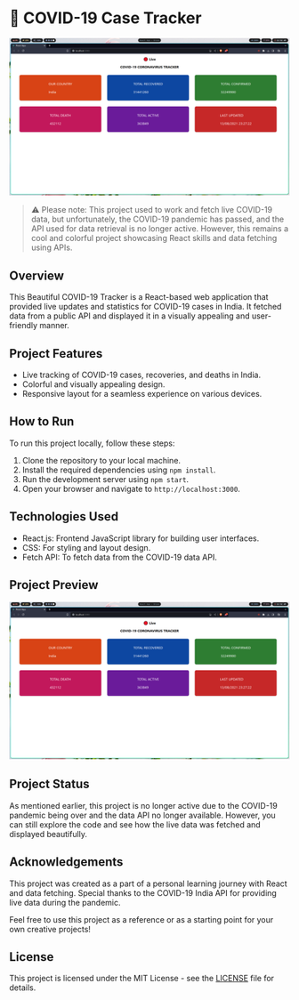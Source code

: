 # 🌈 COVID-19 Case Tracker

![Project Preview](project-preview.png)

> ⚠️ Please note: This project used to work and fetch live COVID-19 data, but unfortunately, the COVID-19 pandemic has passed, and the API used for data retrieval is no longer active. However, this remains a cool and colorful project showcasing React skills and data fetching using APIs.

## Overview

This Beautiful COVID-19 Tracker is a React-based web application that provided live updates and statistics for COVID-19 cases in India. It fetched data from a public API and displayed it in a visually appealing and user-friendly manner.

## Project Features

- Live tracking of COVID-19 cases, recoveries, and deaths in India.
- Colorful and visually appealing design.
- Responsive layout for a seamless experience on various devices.

## How to Run

To run this project locally, follow these steps:

1. Clone the repository to your local machine.
2. Install the required dependencies using `npm install`.
3. Run the development server using `npm start`.
4. Open your browser and navigate to `http://localhost:3000`.

## Technologies Used

- React.js: Frontend JavaScript library for building user interfaces.
- CSS: For styling and layout design.
- Fetch API: To fetch data from the COVID-19 data API.

## Project Preview

![Project Preview](project-preview.png)

## Project Status

As mentioned earlier, this project is no longer active due to the COVID-19 pandemic being over and the data API no longer available. However, you can still explore the code and see how the live data was fetched and displayed beautifully.

## Acknowledgements

This project was created as a part of a personal learning journey with React and data fetching. Special thanks to the COVID-19 India API for providing live data during the pandemic.

Feel free to use this project as a reference or as a starting point for your own creative projects!

## License

This project is licensed under the MIT License - see the [LICENSE](LICENSE) file for details.
